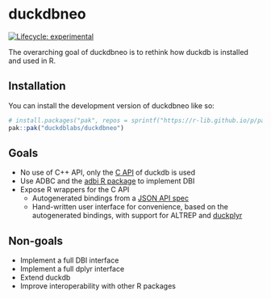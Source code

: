 # duckdbneo

<!-- badges: start -->
[![Lifecycle: experimental](https://img.shields.io/badge/lifecycle-experimental-orange.svg)](https://lifecycle.r-lib.org/articles/stages.html#experimental)
<!-- badges: end -->

The overarching goal of duckdbneo is to rethink how duckdb is installed and used in R.

## Installation

You can install the development version of duckdbneo like so:

``` r
# install.packages("pak", repos = sprintf("https://r-lib.github.io/p/pak/stable/%s/%s/%s", .Platform$pkgType, R.Version()$os, R.Version()$arch))
pak::pak("duckdblabs/duckdbneo")
```

## Goals

- No use of C++ API, only the [C API](https://duckdb.org/docs/api/c/api) of duckdb is used
- Use ADBC and the [adbi R package](https://adbi.r-dbi.org/) to implement DBI
- Expose R wrappers for the C API
    - Autogenerated bindings from a [JSON API spec](https://github.com/duckdb/duckdb/pull/12682)
    - Hand-written user interface for convenience, based on the autogenerated bindings, with support for ALTREP and [duckplyr](https://duckdblabs.github.io/duckplyr/)

## Non-goals

- Implement a full DBI interface
- Implement a full dplyr interface
- Extend duckdb
- Improve interoperability with other R packages
